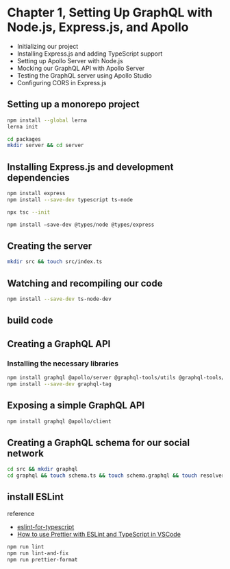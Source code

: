 # Chapter 1, Setting Up GraphQL with Node.js, Express.js, and Apollo

- Initializing our project
- Installing Express.js and adding TypeScript support
- Setting up Apollo Server with Node.js
- Mocking our GraphQL API with Apollo Server
- Testing the GraphQL server using Apollo Studio
- Configuring CORS in Express.js

## Setting up a monorepo project
```sh
npm install --global lerna
lerna init

```

```sh
cd packages
mkdir server && cd server
```

## Installing Express.js and development dependencies

```sh
npm install express
npm install --save-dev typescript ts-node

npx tsc --init
```

```sh
npm install –save-dev @types/node @types/express
```

## Creating the server
```sh
mkdir src && touch src/index.ts
```

## Watching and recompiling our code
```sh
npm install --save-dev ts-node-dev
```

## build code 

## Creating a GraphQL API
### Installing the necessary libraries
```sh
npm install graphql @apollo/server @graphql-tools/utils @graphql-tools/schema
npm install --save-dev graphql-tag

```
## Exposing a simple GraphQL API
```sh 
npm install graphql @apollo/client
```

## Creating a GraphQL schema for our social network
```sh
cd src && mkdir graphql
cd graphql && touch schema.ts && touch schema.graphql && touch resolvers.ts 
```

## install ESLint
reference 
- [eslint-for-typescript](https://khalilstemmler.com/blogs/typescript/eslint-for-typescript/)
- [How to use Prettier with ESLint and TypeScript in VSCode](https://khalilstemmler.com/blogs/tooling/prettier/)


```sh
npm run lint
npm run lint-and-fix
npm run prettier-format
```